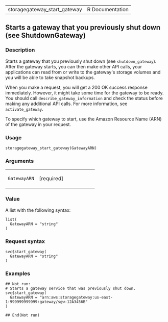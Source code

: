 <table style="width: 100%;">
<tbody>
<tr class="odd">
<td>storagegateway_start_gateway</td>
<td style="text-align: right;">R Documentation</td>
</tr>
</tbody>
</table>

## Starts a gateway that you previously shut down (see ShutdownGateway)

### Description

Starts a gateway that you previously shut down (see `shutdown_gateway`).
After the gateway starts, you can then make other API calls, your
applications can read from or write to the gateway's storage volumes and
you will be able to take snapshot backups.

When you make a request, you will get a 200 OK success response
immediately. However, it might take some time for the gateway to be
ready. You should call `describe_gateway_information` and check the
status before making any additional API calls. For more information, see
`activate_gateway`.

To specify which gateway to start, use the Amazon Resource Name (ARN) of
the gateway in your request.

### Usage

    storagegateway_start_gateway(GatewayARN)

### Arguments

<table>
<colgroup>
<col style="width: 35%" />
<col style="width: 65%" />
</colgroup>
<tbody>
<tr class="odd">
<td><code
id="storagegateway_start_gateway_:_GatewayARN">GatewayARN</code></td>
<td><p>[required]</p></td>
</tr>
</tbody>
</table>

### Value

A list with the following syntax:

    list(
      GatewayARN = "string"
    )

### Request syntax

    svc$start_gateway(
      GatewayARN = "string"
    )

### Examples

    ## Not run: 
    # Starts a gateway service that was previously shut down.
    svc$start_gateway(
      GatewayARN = "arn:aws:storagegateway:us-east-1:999999999999:gateway/sgw-12A3456B"
    )

    ## End(Not run)
